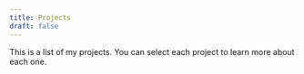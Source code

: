 ```yaml
---
title: Projects
draft: false
---
```

This is a list of my projects. You can select each project to learn more about each one.